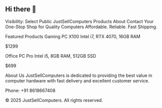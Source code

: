 ## Hi there 👋

<!--
**justsellcomputers/Justsellcomputers** is a ✨ _special_ ✨ repository because its `README.md` (this file) appears on your GitHub profile.

Here are some ideas to get you started:

- 🔭 I’m currently working on ...
- 🌱 I’m currently learning ...
- 👯 I’m looking to collaborate on ...
- 🤔 I’m looking for help with ...
- 💬 Ask me about ...
- 📫 How to reach me: ...
- 😄 Pronouns: ...
- ⚡ Fun fact: ...
-->
Visibility: Select Public
JustSellComputers
Products About Contact
Your One-Stop Shop for Quality Computers
Affordable. Reliable. Fast Shipping.

Featured Products
Gaming PC X100
Intel i7, RTX 4070, 16GB RAM

$1299

Office PC Pro
Intel i5, 8GB RAM, 512GB SSD

$699

About Us
JustSellComputers is dedicated to providing the best value in computer hardware with fast delivery and excellent customer service.



Phone: +91 8618667408

© 2025 JustSellComputers. All rights reserved.
